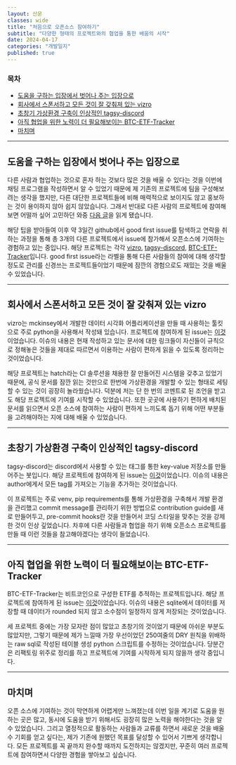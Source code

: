 ```yaml
---
layout: 산문
classes: wide
title: "처음으로 오픈소스 참여하기"
subtitle: "다양한 형태의 프로젝트와의 협업을 통한 배움의 시작"
date: 2024-04-17
categories: "개발일지"
published: true
---
```


### 목차

- [도움을 구하는 입장에서 벗어나 주는 입장으로](#도움을-구하는-입장에서-벗어나-주는-입장으로)
- [회사에서 스폰서하고 모든 것이 잘 갖춰져 있는 vizro](#회사에서-스폰서하고-모든-것이-잘-갖춰져-있는-vizro)
- [초창기 가상환경 구축이 인상적인 tagsy-discord](#초창기-가상환경-구축이-인상적인-tagsy-discord)
- [아직 협업을 위한 노력이 더 필요해보이는 BTC-ETF-Tracker](#아직-협업을-위한-노력이-더-필요해보이는-btc-etf-tracker)
- [마치며](#마치며)

---

## 도움을 구하는 입장에서 벗어나 주는 입장으로

다른 사람과 협업하는 것으로 혼자 하는 것보다 많은 것을 배울 수 있다는 것을 이번에 채팅 프로그램을 작성하면서 알 수 있었기 때문에 제 기존의 프로젝트에 팀을 구성해보려는 생각을 했지만, 다른 대단한 프로젝트들에 비해 매력적으로 보이지도 않고 홍보하는 것이 용이하지 않아 쉽지 않았습니다. 그래서 반대로 다른 사람의 프로젝트에 참여해보면 어떨까 싶어 고민하던 와중 [다음 글](https://well-balanced.medium.com/%EA%BC%BC%EC%88%98%EB%A1%9C-%EC%98%A4%ED%94%88%EC%86%8C%EC%8A%A4-%EA%B8%B0%EC%97%AC%ED%95%98%EA%B8%B0-b34ee4cc2bc2)을 읽게 됐습니다.

해당 팁을 받아들여 이후 약 3일간 github에서 good first issue를 탐색하고 연락을 취하는 과정을 통해 총 3개의 다른 프로젝트에서 issue에 참가해서 오픈소스에 기여하는 경험하고 있는 중입니다. 해당 프로젝트는 각각 [vizro](https://github.com/mckinsey/vizro), [tagsy-discord](https://github.com/tarto-dev/tagsy-discord), [BTC-ETF-Tracker](https://github.com/BuildWithData/BTC-ETF-Tracker)입니다. good first issue라는 라벨을 통해 다른 사람들의 참여에 대해 생각할 정도로 관리를 신경쓰는 프로젝트들이었기 때문에 잠깐의 경험으로도 재밌는 것을 배울 수 있었습니다.

---

## 회사에서 스폰서하고 모든 것이 잘 갖춰져 있는 vizro

vizro는 mckinsey에서 개발한 데이터 시각화 어플리케이션을 만들 때 사용하는 툴킷으로 주로 python을 사용해서 작성돼 있습니다. 프로젝트에 참여하게 된 issue는 [이것](https://github.com/mckinsey/vizro/issues/424#issuecomment-2061052264)이었습니다. 이슈의 내용은 현재 작성하고 있는 문서에 대한 링크들이 자신들이 규칙으로 정해놓은 것들을 제대로 따르면서 이용하는 사람이 편하게 읽을 수 있도록 정리하는 것이었습니다.

해당 프로젝트는 hatch라는 CI 솔루션을 채용한 잘 만들어진 시스템을 갖추고 있었기 때문에, 공식 문서를 잠깐 읽는 것만으로 한번에 가상환경을 개발할 수 있는 형태로 세팅할 수 있는 것이 굉장히 놀라웠습니다. 덕분에 저는 단 한 번의 코멘트로 된 조언을 받고도 해당 프로젝트에 기여를 시작할 수 있었습니다. 또한 곳곳에 사용하기 편하게 배치된 문서를 읽으면서 오픈 소스에 참여하는 사람이 편하게 느끼도록 돕기 위해 어떤 부분들을 고려해야하는 지에 대해 배울 수 있었습니다.

---

## 초창기 가상환경 구축이 인상적인 tagsy-discord

tagsy-discord는 discord에서 사용할 수 있는 태그를 통한 key-value 저장소를 만들어주는 봇입니다. 해당 프로젝트에 참여하게 된 issue는 [이것](https://github.com/tarto-dev/tagsy-discord/issues/26#issuecomment-2067624087)이었습니다. 이슈의 내용은 author에게서 모든 tag를 가져오는 기능을 추가하는 것이었습니다.

이 프로젝트는 주로 venv, pip requirements를 통해 가상환경을 구축해서 개발 환경을 관리했고 commit message를 관리하기 위한 방법으로 contribution guide를 새로 만들어두고, pre-commit hooks란 것을 만들어서 코딩 스타일을 맞추는 것을 강제한 것이 인상 깊었습니다. 차후에 다른 사람들과 협업을 하기 위해 오픈소스 프로젝트를 만들 때 이런 것들을 참고해야겠다는 생각이 들었습니다.

---

## 아직 협업을 위한 노력이 더 필요해보이는 BTC-ETF-Tracker

BTC-ETF-Tracker는 비트코인으로 구성한 ETF를 추적하는 프로젝트입니다. 해당 프로젝트에 참여하게 된 issue는 [이것](https://github.com/BuildWithData/BTC-ETF-Tracker/issues/34#issuecomment-2065411254)이었습니다. 이슈의 내용은 sqlite에서 데이터를 저장할 때 데이터가 rounded 되지 않고 소수점이 일정하지 않게 저장되는 것이었습니다.

세 프로젝트 중에는 가장 모자란 점이 많았고 초창기의 것이었기 때문에 아쉬운 부분도 많았지만, 그렇기 때문에 제가 느낄때 가장 우선이었던 250여줄의 DRY 원칙을 위배하는 raw sql로 작성된 테이블 생성 python 스크립트를 수정하는 것이었습니다. 당분간은 리팩토링 위주로 정리를 하고 프로젝트에 기여를 시작하게 되지 않을까 생각 중입니다.

---

## 마치며

오픈 소스에 기여하는 것이 막연하게 어렵게만 느껴졌는데 이번 일을 계기로 도움을 원하는 곳은 많고, 동시에 도움을 받기 위해서도 굉장히 많은 노력을 해야한다는 것을 알 수 있었습니다. 그리고 열정적으로 활동하는 사람들과 교류를 하면서 새로운 것을 배울 수 기회를 얻고 싶다는, 제가 기존에 원했던 목표를 달성할 수 있어서 기쁘게 생각합니다. 모든 프로젝트를 꼭 끝까지 완수할 때까지 도전하지는 않겠지만, 꾸준히 여러 프로젝트에 참여하면서 다양한 경험을 쌓아보고 싶습니다.
